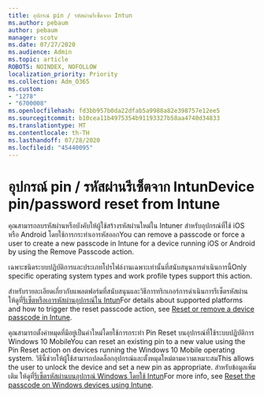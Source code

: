 ```yaml
---
title: อุปกรณ์ pin / รหัสผ่านรีเซ็ตจาก Intun
ms.author: pebaum
author: pebaum
manager: scotv
ms.date: 07/27/2020
ms.audience: Admin
ms.topic: article
ROBOTS: NOINDEX, NOFOLLOW
localization_priority: Priority
ms.collection: Adm_O365
ms.custom:
- "1278"
- "6700008"
ms.openlocfilehash: fd3bb957b0da22dfab5a9988a82e398757e12ee5
ms.sourcegitcommit: b10cea11b4975354b91193327b58aa4740d34833
ms.translationtype: MT
ms.contentlocale: th-TH
ms.lasthandoff: 07/28/2020
ms.locfileid: "45440095"
---
```

# <a name="device-pinpassword-reset-from-intune"></a><span data-ttu-id="611ef-102">อุปกรณ์ pin / รหัสผ่านรีเซ็ตจาก Intun</span><span class="sxs-lookup"><span data-stu-id="611ef-102">Device pin/password reset from Intune</span></span>

<span data-ttu-id="611ef-103">คุณสามารถลบรหัสผ่านหรือบังคับให้ผู้ใช้สร้างรหัสผ่านใหม่ใน Intuner สําหรับอุปกรณ์ที่ใช้ iOS หรือ Android โดยใช้การกระทําเอารหัสออก</span><span class="sxs-lookup"><span data-stu-id="611ef-103">You can remove a passcode or force a user to create a new passcode in Intune for a device running iOS or Android by using the Remove Passcode action.</span></span>

<span data-ttu-id="611ef-104">เฉพาะชนิดระบบปฏิบัติการและประเภทโปรไฟล์งานเฉพาะเท่านั้นที่สนับสนุนการดําเนินการนี้</span><span class="sxs-lookup"><span data-stu-id="611ef-104">Only specific operating system types and work profile types support this action.</span></span>

<span data-ttu-id="611ef-105">สําหรับรายละเอียดเกี่ยวกับแพลตฟอร์มที่สนับสนุนและวิธีการทริกเกอร์การดําเนินการรีเซ็ตรหัสผ่าน ให้ดูที่[รีเซ็ตหรือเอารหัสผ่านอุปกรณ์ใน Intun](https://docs.microsoft.com/intune/device-passcode-reset)</span><span class="sxs-lookup"><span data-stu-id="611ef-105">For details about supported platforms and how to trigger the reset passcode action, see [Reset or remove a device passcode in Intune](https://docs.microsoft.com/intune/device-passcode-reset).</span></span>

<span data-ttu-id="611ef-106">คุณสามารถตั้งค่าหมุดที่มีอยู่เป็นค่าใหม่โดยใช้การกระทํา Pin Reset บนอุปกรณ์ที่ใช้ระบบปฏิบัติการ Windows 10 Mobile</span><span class="sxs-lookup"><span data-stu-id="611ef-106">You can reset an existing pin to a new value using the Pin Reset action on devices running the Windows 10 Mobile operating system.</span></span> <span data-ttu-id="611ef-107">วิธีนี้ช่วยให้ผู้ใช้สามารถปลดล็อกอุปกรณ์และตั้งหมุดใหม่ตามความเหมาะสม</span><span class="sxs-lookup"><span data-stu-id="611ef-107">This allows the user to unlock the device and set a new pin as appropriate.</span></span> <span data-ttu-id="611ef-108">สําหรับข้อมูลเพิ่มเติม ให้ดูที่[รีเซ็ตรหัสผ่านบนอุปกรณ์ Windows โดยใช้ Intun](https://docs.microsoft.com/intune/device-windows-pin-reset)</span><span class="sxs-lookup"><span data-stu-id="611ef-108">For more info, see [Reset the passcode on Windows devices using Intune](https://docs.microsoft.com/intune/device-windows-pin-reset).</span></span>